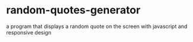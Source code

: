 # random-quotes-generator
a program that displays a random quote on the screen with javascript and responsive design
